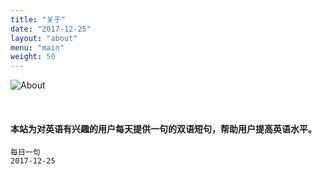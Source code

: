 ```yaml
---
title: "关于"
date: "2017-12-25"
layout: "about"
menu: "main"
weight: 50
---
```


![About](https://i.imgur.com/FKSie3f.jpg)

</br>

#### 本站为对英语有兴趣的用户每天提供一句的双语短句，帮助用户提高英语水平。

    每日一句
    2017-12-25

